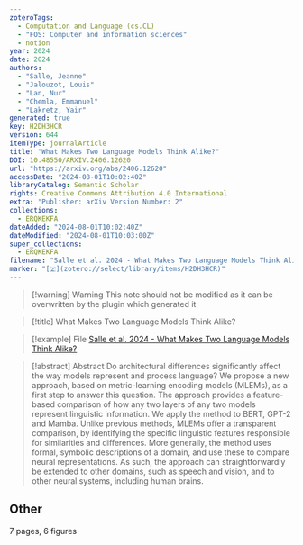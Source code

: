 ```yaml
---
zoteroTags:
  - Computation and Language (cs.CL)
  - "FOS: Computer and information sciences"
  - notion
year: 2024
date: 2024
authors:
  - "Salle, Jeanne"
  - "Jalouzot, Louis"
  - "Lan, Nur"
  - "Chemla, Emmanuel"
  - "Lakretz, Yair"
generated: true
key: H2DH3HCR
version: 644
itemType: journalArticle
title: "What Makes Two Language Models Think Alike?"
DOI: 10.48550/ARXIV.2406.12620
url: "https://arxiv.org/abs/2406.12620"
accessDate: "2024-08-01T10:02:40Z"
libraryCatalog: Semantic Scholar
rights: Creative Commons Attribution 4.0 International
extra: "Publisher: arXiv Version Number: 2"
collections:
  - ERQKEKFA
dateAdded: "2024-08-01T10:02:40Z"
dateModified: "2024-08-01T10:03:00Z"
super_collections:
  - ERQKEKFA
filename: "Salle et al. 2024 - What Makes Two Language Models Think Alike?"
marker: "[🇿](zotero://select/library/items/H2DH3HCR)"
---
```


>[!warning] Warning
> This note should not be modified as it can be overwritten by the plugin which generated it

> [!title] What Makes Two Language Models Think Alike?

> [!example] File
> [Salle et al. 2024 - What Makes Two Language Models Think Alike?](Salle%20et%20al.%202024%20-%20What%20Makes%20Two%20Language%20Models%20Think%20Alike?.pdf)

> [!abstract] Abstract
> Do architectural differences significantly affect the way models represent and process language? We propose a new approach, based on metric-learning encoding models (MLEMs), as a first step to answer this question. The approach provides a feature-based comparison of how any two layers of any two models represent linguistic information. We apply the method to BERT, GPT-2 and Mamba. Unlike previous methods, MLEMs offer a transparent comparison, by identifying the specific linguistic features responsible for similarities and differences. More generally, the method uses formal, symbolic descriptions of a domain, and use these to compare neural representations. As such, the approach can straightforwardly be extended to other domains, such as speech and vision, and to other neural systems, including human brains.

## Other

7 pages, 6 figures

